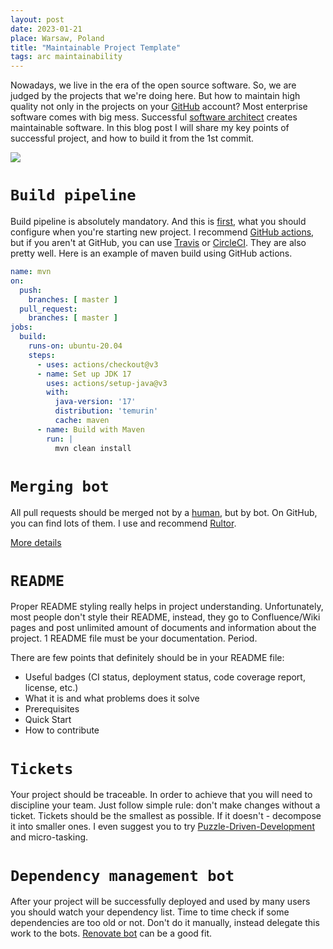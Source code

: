 ```yaml
---
layout: post
date: 2023-01-21
place: Warsaw, Poland
title: "Maintainable Project Template"
tags: arc maintainability
---
```


Nowadays, we live in the era of the open source software. So, we are judged by the projects that we're doing here.
But how to maintain high quality not only in the projects on your [GitHub](https://github.com) account?
Most enterprise software comes with big mess.
Successful [software architect](https://www.yegor256.com/2014/10/12/who-is-software-architect.html) creates maintainable software.
In this blog post I will share my key points of successful project, and how to build it from the 1st commit.

<!--more-->

<img src="/images/2023/01/bsc.png">

# ```Build pipeline```

Build pipeline is absolutely mandatory. And this is [first](https://www.youtube.com/watch?v=TcD6jJKaLcg&t=78s), what you should configure when you're starting
new
project.
I recommend [GitHub actions](https://github.com/features/actions), but if you aren't at GitHub, you can use [Travis](https://www.travis-ci.com) or [CircleCI](https://circleci.com). They are also
pretty well.
Here is an example of maven build using GitHub actions.

```yaml
name: mvn
on:
  push:
    branches: [ master ]
  pull_request:
    branches: [ master ]
jobs:
  build:
    runs-on: ubuntu-20.04
    steps:
      - uses: actions/checkout@v3
      - name: Set up JDK 17
        uses: actions/setup-java@v3
        with:
          java-version: '17'
          distribution: 'temurin'
          cache: maven
      - name: Build with Maven
        run: |
          mvn clean install
```

# ```Merging bot```

All pull requests should be merged not by a [human](https://www.yegor256.com/2014/07/21/read-only-master-branch.html),
but by bot. On GitHub, you can find lots of them. I use and recommend
[Rultor](https://github.com/rultor).

[More details](https://www.yegor256.com/2014/07/24/rultor-automated-merging.html)

# ```README```

Proper README styling really helps in project understanding. Unfortunately, most people don't style their README,
instead, they go to Confluence/Wiki pages and post unlimited amount of documents and information about the project. 1
README file must be your documentation. Period.

There are few points that definitely should be in your README file:

- Useful badges (CI status, deployment status, code coverage report, license, etc.)
- What it is and what problems does it solve
- Prerequisites
- Quick Start
- How to contribute

# ```Tickets```

Your project should be traceable. In order to achieve that you will need to discipline your team. Just follow simple
rule: don't make changes without a ticket. Tickets should be the smallest as possible. If it doesn't - decompose it into
smaller ones. I even suggest you to
try [Puzzle-Driven-Development](https://www.yegor256.com/2017/04/05/pdd-in-action.html) and micro-tasking.

# ```Dependency management bot```

After your project will be successfully deployed and used by many users you should watch your dependency list. Time to
time check if some dependencies are too old or not. Don't do it manually, instead delegate this work to the
bots. [Renovate bot](https://github.com/renovatebot/renovate) can be a good fit.
